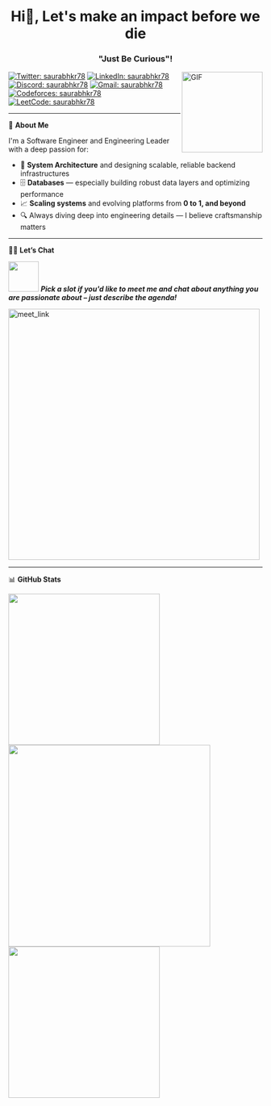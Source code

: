 <h1 align="center">Hi👋, Let's make an impact before we die</h1>
<h3 align="center">"Just Be Curious"!</h3>
<img align="right" alt="GIF" height="160px" src="https://media.giphy.com/media/Ah3zHH7hvsSB2/giphy.gif" />

[![Twitter: saurabhkr78](https://img.shields.io/twitter/follow/saurabhkr78?style=social)](https://twitter.com/saurabhkr78)
[![LinkedIn: saurabhkr78](https://img.shields.io/badge/-saurabhkr78-blue?style=flat-square&logo=Linkedin&logoColor=white&link=https://linkedin.com/in/saurabhkr78)](https://linkedin.com/in/saurabhkr78)
[![Discord: saurabhkr78](https://img.shields.io/badge/-saurabhkr78%237599-7289DA?style=flat-square&logo=Discord&logoColor=white)](https://discord.com)
[![Gmail: saurabhkr78](https://img.shields.io/badge/-saurabhkr78@gmail.com-D14836?style=flat-square&logo=Gmail&logoColor=white)](mailto:saurabhkr78@gmail.com)
[![Codeforces: saurabhkr78](https://img.shields.io/badge/-saurabhkr78-1F8ACB?style=flat-square&logo=Codeforces&logoColor=white&link=https://codeforces.com/profile/saurabhkr78)](https://codeforces.com/profile/saurabhkr78)
[![LeetCode: saurabhkr78](https://img.shields.io/badge/-saurabhkr78-FFA116?style=flat-square&logo=LeetCode&logoColor=white&link=https://www.leetcode.com/saurabhkr78)](https://www.leetcode.com/saurabhkr78)

---

🚀 **About Me**

I'm a Software Engineer and Engineering Leader with a deep passion for:

- 🧠 **System Architecture** and designing scalable, reliable backend infrastructures
- 🗄️ **Databases** — especially building robust data layers and optimizing performance
- 📈 **Scaling systems** and evolving platforms from **0 to 1, and beyond**
- 🔍 Always diving deep into engineering details — I believe craftsmanship matters

---

🧑‍💻 **Let’s Chat**

<img src="https://media.giphy.com/media/LnQjpWaON8nhr21vNW/giphy.gif" width="60">  
<em><b>Pick a slot if you'd like to meet me and chat about anything you are passionate about – just describe the agenda!</b></em>  

<a href="https://calendly.com/meetsaurabh78/30min" target="_blank"><img width="498" alt="meet_link" src="https://user-images.githubusercontent.com/15426564/144297439-f530f383-e73e-41e0-9914-a9b7d3f432e5.png"></a>

---

📊 **GitHub Stats**

<p align="left">
  <img align="left" src="https://github-readme-stats.vercel.app/api/top-langs?username=saurabhkr78&show_icons=true&locale=en&layout=compact" width="300" />
  <img align="left" src="https://github-readme-stats.vercel.app/api?username=saurabhkr78&show_icons=true&locale=en" width="400" />
  <img align="left" src="https://github-readme-streak-stats.herokuapp.com/?user=saurabhkr78&" width="300" />
</p>
